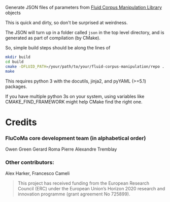 Generate JSON files of parameters from [Fluid Corpus Manipulation Library](https://github.com/flucoma/flucoma-core) objects

This is quick and dirty, so don't be surprised at weirdness.

The JSON will turn up in a folder called `json` in the top level directory, and is generated as part of compilation (by CMake).

So, simple build steps should be along the lines of
```bash
mkdir build
cd build
cmake -DFLUID_PATH=/your/path/to/your/fluid-corpus-manipulation/repo ..
make
```

This requires python 3 with the docutils, jinja2, and pyYAML (>=5.1)  packages. 

If you have multiple python 3s on your system, using variables like CMAKE_FIND_FRAMEWORK might help CMake find the right one. 


# Credits 
### FluCoMa core development team (in alphabetical order)
Owen Green 
Gerard Roma
Pierre Alexandre Tremblay

### Other contributors:
Alex Harker, Francesco Cameli

> This project has received funding from the European Research Council (ERC) under the European Union’s Horizon 2020 research and innovation programme (grant agreement No 725899).
